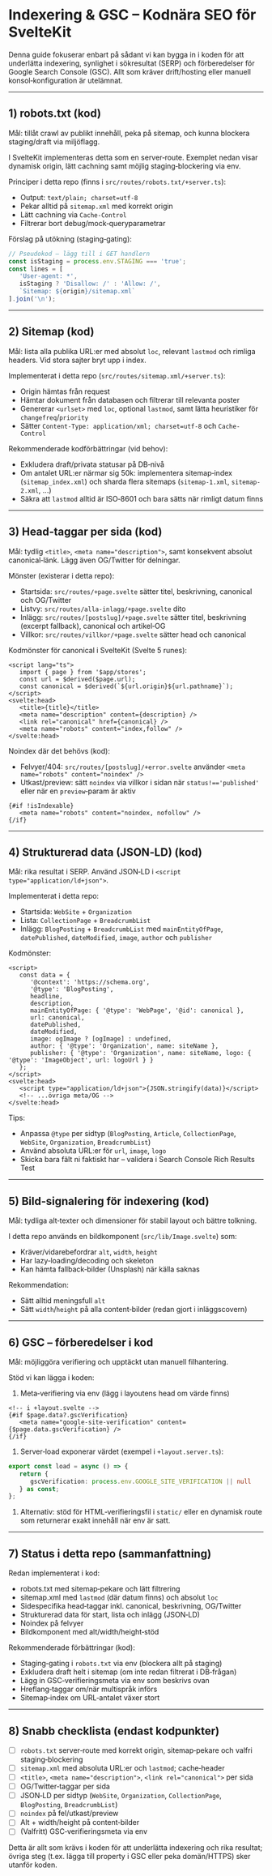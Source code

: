 # Indexering & GSC – Kodnära SEO för SvelteKit

Denna guide fokuserar enbart på sådant vi kan bygga in i koden för att underlätta indexering, synlighet i sökresultat (SERP) och förberedelser för Google Search Console (GSC). Allt som kräver drift/hosting eller manuell konsol‑konfiguration är utelämnat.

---

## 1) robots.txt (kod)

Mål: tillåt crawl av publikt innehåll, peka på sitemap, och kunna blockera staging/draft via miljöflagg.

I SvelteKit implementeras detta som en server‑route. Exemplet nedan visar dynamisk origin, lätt cachning samt möjlig staging‑blockering via env.

Principer i detta repo (finns i `src/routes/robots.txt/+server.ts`):

- Output: `text/plain; charset=utf-8`
- Pekar alltid på `sitemap.xml` med korrekt origin
- Lätt cachning via `Cache-Control`
- Filtrerar bort debug/mock‑queryparametrar

Förslag på utökning (staging‑gating):

```ts
// Pseudokod – lägg till i GET handlern
const isStaging = process.env.STAGING === 'true';
const lines = [
   'User-agent: *',
   isStaging ? 'Disallow: /' : 'Allow: /',
   `Sitemap: ${origin}/sitemap.xml`
].join('\n');
```

---

## 2) Sitemap (kod)

Mål: lista alla publika URL:er med absolut `loc`, relevant `lastmod` och rimliga headers. Vid stora sajter bryt upp i index.

Implementerat i detta repo (`src/routes/sitemap.xml/+server.ts`):

- Origin hämtas från request
- Hämtar dokument från databasen och filtrerar till relevanta poster
- Genererar `<urlset>` med `loc`, optional `lastmod`, samt lätta heuristiker för `changefreq`/`priority`
- Sätter `Content-Type: application/xml; charset=utf-8` och `Cache-Control`

Rekommenderade kodförbättringar (vid behov):

- Exkludera draft/privata statusar på DB‑nivå
- Om antalet URL:er närmar sig 50k: implementera sitemap‑index (`sitemap_index.xml`) och sharda flera sitemaps (`sitemap-1.xml`, `sitemap-2.xml`, ...)
- Säkra att `lastmod` alltid är ISO‑8601 och bara sätts när rimligt datum finns

---

## 3) Head‑taggar per sida (kod)

Mål: tydlig `<title>`, `<meta name="description">`, samt konsekvent absolut canonical‑länk. Lägg även OG/Twitter för delningar.

Mönster (existerar i detta repo):

- Startsida: `src/routes/+page.svelte` sätter titel, beskrivning, canonical och OG/Twitter
- Listvy: `src/routes/alla-inlagg/+page.svelte` dito
- Inlägg: `src/routes/[postslug]/+page.svelte` sätter titel, beskrivning (excerpt fallback), canonical och artikel‑OG
- Villkor: `src/routes/villkor/+page.svelte` sätter head och canonical

Kodmönster för canonical i SvelteKit (Svelte 5 runes):

```svelte
<script lang="ts">
   import { page } from '$app/stores';
   const url = $derived($page.url);
   const canonical = $derived(`${url.origin}${url.pathname}`);
</script>
<svelte:head>
   <title>{title}</title>
   <meta name="description" content={description} />
   <link rel="canonical" href={canonical} />
   <meta name="robots" content="index,follow" />
</svelte:head>
```

Noindex där det behövs (kod):

- Felvyer/404: `src/routes/[postslug]/+error.svelte` använder `<meta name="robots" content="noindex" />`
- Utkast/preview: sätt `noindex` via villkor i sidan när `status!=='published'` eller när en `preview`‑param är aktiv

```svelte
{#if !isIndexable}
   <meta name="robots" content="noindex, nofollow" />
{/if}
```

---

## 4) Strukturerad data (JSON‑LD) (kod)

Mål: rika resultat i SERP. Använd JSON‑LD i `<script type="application/ld+json">`.

Implementerat i detta repo:

- Startsida: `WebSite` + `Organization`
- Lista: `CollectionPage` + `BreadcrumbList`
- Inlägg: `BlogPosting` + `BreadcrumbList` med `mainEntityOfPage`, `datePublished`, `dateModified`, `image`, `author` och `publisher`

Kodmönster:

```svelte
<script>
   const data = {
      '@context': 'https://schema.org',
      '@type': 'BlogPosting',
      headline,
      description,
      mainEntityOfPage: { '@type': 'WebPage', '@id': canonical },
      url: canonical,
      datePublished,
      dateModified,
      image: ogImage ? [ogImage] : undefined,
      author: { '@type': 'Organization', name: siteName },
      publisher: { '@type': 'Organization', name: siteName, logo: { '@type': 'ImageObject', url: logoUrl } }
   };
</script>
<svelte:head>
   <script type="application/ld+json">{JSON.stringify(data)}</script>
   <!-- ...övriga meta/OG -->
</svelte:head>
```

Tips:

- Anpassa `@type` per sidtyp (`BlogPosting`, `Article`, `CollectionPage`, `WebSite`, `Organization`, `BreadcrumbList`)
- Använd absoluta URL:er för `url`, `image`, `logo`
- Skicka bara fält ni faktiskt har – validera i Search Console Rich Results Test

---

## 5) Bild‑signalering för indexering (kod)

Mål: tydliga alt‑texter och dimensioner för stabil layout och bättre tolkning.

I detta repo används en bildkomponent (`src/lib/Image.svelte`) som:

- Kräver/vidarebefordrar `alt`, `width`, `height`
- Har lazy‑loading/decoding och skeleton
- Kan hämta fallback‑bilder (Unsplash) när källa saknas

Rekommendation:

- Sätt alltid meningsfull `alt`
- Sätt `width`/`height` på alla content‑bilder (redan gjort i inläggscovern)

---

## 6) GSC – förberedelser i kod

Mål: möjliggöra verifiering och upptäckt utan manuell filhantering.

Stöd vi kan lägga i koden:

1. Meta‑verifiering via env (lägg i layoutens head om värde finns)

```svelte
<!-- i +layout.svelte -->
{#if $page.data?.gscVerification}
   <meta name="google-site-verification" content={$page.data.gscVerification} />
{/if}
```

1. Server‑load exponerar värdet (exempel i `+layout.server.ts`):

```ts
export const load = async () => {
   return {
      gscVerification: process.env.GOOGLE_SITE_VERIFICATION || null
   } as const;
};
```

1. Alternativ: stöd för HTML‑verifieringsfil i `static/` eller en dynamisk route som returnerar exakt innehåll när env är satt.

---

## 7) Status i detta repo (sammanfattning)

Redan implementerat i kod:

- robots.txt med sitemap‑pekare och lätt filtrering
- sitemap.xml med `lastmod` (där datum finns) och absolut `loc`
- Sidespecifika head‑taggar inkl. canonical, beskrivning, OG/Twitter
- Strukturerad data för start, lista och inlägg (JSON‑LD)
- Noindex på felvyer
- Bildkomponent med alt/width/height‑stöd

Rekommenderade förbättringar (kod):

- Staging‑gating i `robots.txt` via env (blockera allt på staging)
- Exkludera draft helt i sitemap (om inte redan filtrerat i DB‑frågan)
- Lägg in GSC‑verifieringsmeta via env som beskrivs ovan
- Hreflang‑taggar om/när multispråk införs
- Sitemap‑index om URL‑antalet växer stort

---

## 8) Snabb checklista (endast kodpunkter)

- [ ] `robots.txt` server‑route med korrekt origin, sitemap‑pekare och valfri staging‑blockering
- [ ] `sitemap.xml` med absoluta URL:er och `lastmod`; cache‑header
- [ ] `<title>`, `<meta name="description">`, `<link rel="canonical">` per sida
- [ ] OG/Twitter‑taggar per sida
- [ ] JSON‑LD per sidtyp (`WebSite`, `Organization`, `CollectionPage`, `BlogPosting`, `BreadcrumbList`)
- [ ] `noindex` på fel/utkast/preview
- [ ] Alt + width/height på content‑bilder
- [ ] (Valfritt) GSC‑verifieringsmeta via env

Detta är allt som krävs i koden för att underlätta indexering och rika resultat; övriga steg (t.ex. lägga till property i GSC eller peka domän/HTTPS) sker utanför koden.
